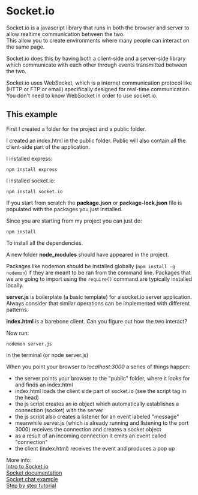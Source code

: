 # Socket.io

Socket.io is a javascript library that runs in both the browser and server to allow realtime communication between the two.  
This allow you to create environments where many people can interact on the same page.

Socket.io does this by having both a client-side and a server-side library which communicate with each other through events transmitted between the two.

Socket.io uses WebSocket, which is a internet communication protocol like (HTTP or FTP or email) specifically designed for real-time communication. You don't need to know WebSocket in order to use socket.io.


## This example

First I created a folder for the project and a public folder.  

I created an index.html in the public folder. Public will also contain all the client-side part of the application.

I installed express:  

`npm install express`  

I installed socket.io:  

`npm install socket.io`  

If you start from scratch the **package.json** or **package-lock.json** file is populated with the packages you just installed.  

Since you are starting from my project you can just do:

`npm install`

To install all the dependencies.

A new folder **node_modules** should have appeared in the project.

Packages like nodemon should be installed globally (`npm install -g nodemon`) if they are meant to be ran from the command line.
Packages that we are going to import using the `require()` command are typically installed locally.

**server.js** is boilerplate (a basic template) for a socket.io server application.  
Always consider that similar operations can be implemented with different patterns.  

**index.html** is a barebone client. Can you figure out how the two interact?  

Now run:

`nodemon server.js`

in the terminal (or node server.js)

When you point your browser to *localhost:3000* a series of things happen:

* the server points your browser to the "public" folder, where it looks for and finds an index.html
* index.html loads the client side part of socket.io (see the script tag in the head)
* the js script creates an io object which automatically establishes a connection (socket) with the server
* the js script also creates a listener for an event labeled "message"
* meanwhile server.js (which is already running and listening to the port 3000) receives the connection and creates a socket object
* as a result of an incoming connection it emits an event called "connection"
* the client (index.html) receives the event and produces a pop up


More info:  
[Intro to Socket.io](https://www.ably.io/concepts/socketio)  
[Socket documentation](https://socket.io/docs/)  
[Socket chat example](https://socket.io/get-started/chat)  
[Step by step tutorial](https://openclassrooms.com/en/courses/2504541-ultra-fast-applications-using-node-js/2505653-socket-io-let-s-go-to-real-time)
